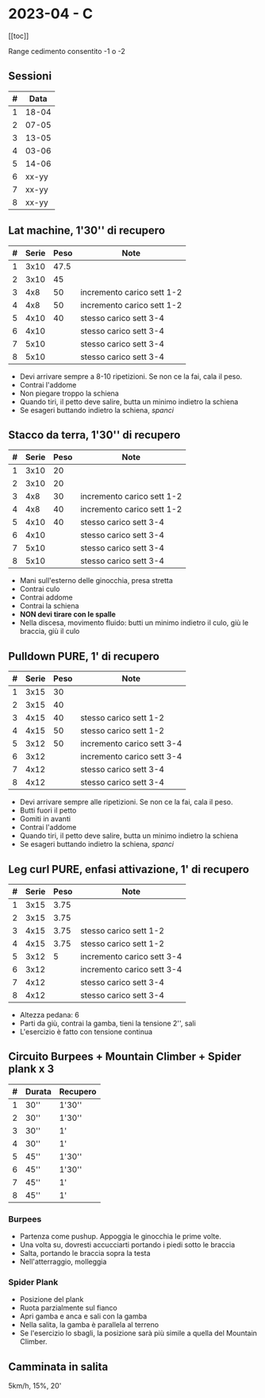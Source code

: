 # 2023-04 - C

[[toc]]

Range cedimento consentito -1 o -2

## Sessioni

| #   | Data  |
| --- | ----- |
| 1   | 18-04 |
| 2   | 07-05 |
| 3   | 13-05 |
| 4   | 03-06 |
| 5   | 14-06 |
| 6   | xx-yy |
| 7   | xx-yy |
| 8   | xx-yy |

## Lat machine, 1'30'' di recupero

| #   | Serie | Peso | Note                       |
| --- | ----- | ---- | -------------------------- |
| 1   | 3x10  | 47.5 |                            |
| 2   | 3x10  | 45   |                            |
| 3   | 4x8   | 50   | incremento carico sett 1-2 |
| 4   | 4x8   | 50   | incremento carico sett 1-2 |
| 5   | 4x10  | 40   | stesso carico sett 3-4     |
| 6   | 4x10  |      | stesso carico sett 3-4     |
| 7   | 5x10  |      | stesso carico sett 3-4     |
| 8   | 5x10  |      | stesso carico sett 3-4     |

- Devi arrivare sempre a 8-10 ripetizioni. Se non ce la fai, cala il peso.
- Contrai l'addome
- Non piegare troppo la schiena
- Quando tiri, il petto deve salire, butta un minimo indietro la schiena
- Se esageri buttando indietro la schiena, _spanci_

## Stacco da terra, 1'30'' di recupero

| #   | Serie | Peso | Note                       |
| --- | ----- | ---- | -------------------------- |
| 1   | 3x10  | 20   |                            |
| 2   | 3x10  | 20   |                            |
| 3   | 4x8   | 30   | incremento carico sett 1-2 |
| 4   | 4x8   | 40   | incremento carico sett 1-2 |
| 5   | 4x10  | 40   | stesso carico sett 3-4     |
| 6   | 4x10  |      | stesso carico sett 3-4     |
| 7   | 5x10  |      | stesso carico sett 3-4     |
| 8   | 5x10  |      | stesso carico sett 3-4     |

- Mani sull'esterno delle ginocchia, presa stretta
- Contrai culo
- Contrai addome
- Contrai la schiena
- **NON devi tirare con le spalle**
- Nella discesa, movimento fluido: butti un minimo indietro il culo, giù le braccia, giù il culo

## Pulldown PURE, 1' di recupero

| #   | Serie | Peso | Note                       |
| --- | ----- | ---- | -------------------------- |
| 1   | 3x15  | 30   |                            |
| 2   | 3x15  | 40   |                            |
| 3   | 4x15  | 40   | stesso carico sett 1-2     |
| 4   | 4x15  | 50   | stesso carico sett 1-2     |
| 5   | 3x12  | 50   | incremento carico sett 3-4 |
| 6   | 3x12  |      | incremento carico sett 3-4 |
| 7   | 4x12  |      | stesso carico sett 3-4     |
| 8   | 4x12  |      | stesso carico sett 3-4     |

- Devi arrivare sempre alle ripetizioni. Se non ce la fai, cala il peso.
- Butti fuori il petto
- Gomiti in avanti
- Contrai l'addome
- Quando tiri, il petto deve salire, butta un minimo indietro la schiena
- Se esageri buttando indietro la schiena, _spanci_

## Leg curl PURE, enfasi attivazione, 1' di recupero

| #   | Serie | Peso | Note                       |
| --- | ----- | ---- | -------------------------- |
| 1   | 3x15  | 3.75 |                            |
| 2   | 3x15  | 3.75 |                            |
| 3   | 4x15  | 3.75 | stesso carico sett 1-2     |
| 4   | 4x15  | 3.75 | stesso carico sett 1-2     |
| 5   | 3x12  | 5    | incremento carico sett 3-4 |
| 6   | 3x12  |      | incremento carico sett 3-4 |
| 7   | 4x12  |      | stesso carico sett 3-4     |
| 8   | 4x12  |      | stesso carico sett 3-4     |

- Altezza pedana: 6
- Parti da giù, contrai la gamba, tieni la tensione 2'', sali
- L'esercizio è fatto con tensione continua

## Circuito Burpees + Mountain Climber + Spider plank x 3

| #   | Durata | Recupero |
| --- | ------ | -------- |
| 1   | 30''   | 1'30''   |
| 2   | 30''   | 1'30''   |
| 3   | 30''   | 1'       |
| 4   | 30''   | 1'       |
| 5   | 45''   | 1'30''   |
| 6   | 45''   | 1'30''   |
| 7   | 45''   | 1'       |
| 8   | 45''   | 1'       |

### Burpees

- Partenza come pushup. Appoggia le ginocchia le prime volte.
- Una volta su, dovresti accucciarti portando i piedi sotto le braccia
- Salta, portando le braccia sopra la testa
- Nell'atterraggio, molleggia

### Spider Plank

- Posizione del plank
- Ruota parzialmente sul fianco
- Apri gamba e anca e sali con la gamba
- Nella salita, la gamba è parallela al terreno
- Se l'esercizio lo sbagli, la posizione sarà più simile a quella del Mountain Climber.

## Camminata in salita

5km/h, 15%, 20'
